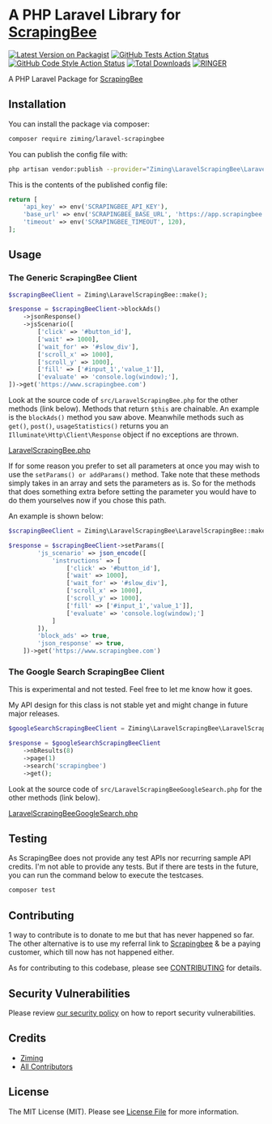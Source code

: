 # A PHP Laravel Library for [ScrapingBee](https://www.scrapingbee.com?fpr=php-laravel)

[![Latest Version on Packagist](https://img.shields.io/packagist/v/ziming/laravel-scrapingbee.svg?style=flat-square)](https://packagist.org/packages/ziming/laravel-scrapingbee)
[![GitHub Tests Action Status](https://img.shields.io/github/workflow/status/ziming/laravel-scrapingbee/run-tests?label=tests)](https://github.com/ziming/laravel-scrapingbee/actions?query=workflow%3Arun-tests+branch%3Amain)
[![GitHub Code Style Action Status](https://img.shields.io/github/workflow/status/ziming/laravel-scrapingbee/Check%20&%20fix%20styling?label=code%20style)](https://github.com/ziming/laravel-scrapingbee/actions?query=workflow%3A"Check+%26+fix+styling"+branch%3Amain)
[![Total Downloads](https://img.shields.io/packagist/dt/ziming/laravel-scrapingbee.svg?style=flat-square)](https://packagist.org/packages/ziming/laravel-scrapingbee)
[![RINGER](https://www.ringerhq.com/images/get-support-on-ringer.svg)](https://www.ringerhq.com/i/ziming/laravel-scrapingbee)

A PHP Laravel Package for [ScrapingBee](https://www.scrapingbee.com?fpr=php-laravel)

## Installation

You can install the package via composer:

```bash
composer require ziming/laravel-scrapingbee
```

You can publish the config file with:
```bash
php artisan vendor:publish --provider="Ziming\LaravelScrapingBee\LaravelScrapingBeeServiceProvider" --tag="laravel-scrapingbee-config"
```

This is the contents of the published config file:

```php
return [
    'api_key' => env('SCRAPINGBEE_API_KEY'),
    'base_url' => env('SCRAPINGBEE_BASE_URL', 'https://app.scrapingbee.com/api/v1/'),
    'timeout' => env('SCRAPINGBEE_TIMEOUT', 120),
];
```

## Usage

### The Generic ScrapingBee Client

```php
$scrapingBeeClient = Ziming\LaravelScrapingBee::make();

$response = $scrapingBeeClient->blockAds()
    ->jsonResponse()
    ->jsScenario([
        ['click' => '#button_id'],
        ['wait' => 1000],
        ['wait_for' => '#slow_div'],
        ['scroll_x' => 1000],
        ['scroll_y' => 1000],
        ['fill' => ['#input_1','value_1']],
        ['evaluate' => 'console.log(window);'],
])->get('https://www.scrapingbee.com')
```

Look at the source code of `src/LaravelScrapingBee.php` for the other methods (link below). Methods that return `$this` are chainable. An example is the `blockAds()` method you saw above. Meanwhile methods such as `get()`, `post()`, `usageStatistics()` returns you an `Illuminate\Http\Client\Response` object if no exceptions are thrown.

[LaravelScrapingBee.php](https://github.com/ziming/laravel-scrapingbee/blob/main/src/LaravelScrapingBee.php)

If for some reason you prefer to set all parameters at once you may wish to use the `setParams() or addParams()` method. Take note that these methods simply takes in an array and sets the parameters as is. So for the methods that does something extra before setting the parameter you would have to do them yourselves now if you chose this path.

An example is shown below:

```php
$scrapingBeeClient = Ziming\LaravelScrapingBee\LaravelScrapingBee::make();

$response = $scrapingBeeClient->setParams([
        'js_scenario' => json_encode([
            'instructions' => [
                ['click' => '#button_id'],
                ['wait' => 1000],
                ['wait_for' => '#slow_div'],
                ['scroll_x' => 1000],
                ['scroll_y' => 1000],
                ['fill' => ['#input_1','value_1']],
                ['evaluate' => 'console.log(window);']
            ]
        ]),
        'block_ads' => true,
        'json_response' => true,
    ])->get('https://www.scrapingbee.com')
```

### The Google Search ScrapingBee Client

This is experimental and not tested. Feel free to let me know how it goes.

My API design for this class is not stable yet and might change in future major releases.

```php
$googleSearchScrapingBeeClient = Ziming\LaravelScrapingBee\LaravelScrapingBeeGoogleSearch::make();

$response = $googleSearchScrapingBeeClient
    ->nbResults(8)
    ->page(1)
    ->search('scrapingbee')
    ->get();
```
Look at the source code of `src/LaravelScrapingBeeGoogleSearch.php` for the other methods (link below).

[LaravelScrapingBeeGoogleSearch.php](https://github.com/ziming/laravel-scrapingbee/blob/main/src/LaravelScrapingBeeGoogleSearch.php)

## Testing

As ScrapingBee does not provide any test APIs nor recurring sample API credits. I'm not able to provide any tests. But if there are tests in the future, you can run the command below to execute the testcases.

```bash
composer test
```

## Contributing

1 way to contribute is to donate to me but that has never happened so far. The other alternative is to use my referral link to [Scrapingbee](https://www.scrapingbee.com?fpr=php-laravel) & be a paying customer, which till now has not happened either.

As for contributing to this codebase, please see [CONTRIBUTING](.github/CONTRIBUTING.md) for details.

## Security Vulnerabilities

Please review [our security policy](../../security/policy) on how to report security vulnerabilities.

## Credits

- [Ziming](https://github.com/ziming)
- [All Contributors](../../contributors)

## License

The MIT License (MIT). Please see [License File](LICENSE.md) for more information.
